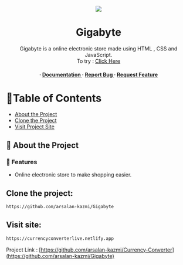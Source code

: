 <div align='center'>

<a href="https://currencyconverterlive.netlify.app"><img src="Currency_Converter.png"></a>

<h1>Gigabyte </h1>
<p>Gigabyte is a online electronic store made using HTML , CSS and JavaScript. <br>To try : <a href="https://currencyconverterlive.netlify.app">Click Here</a></p>

<h4> <span> · </span> <a href="https://github.com/arsalan-kazmi/Gigabyte/blob/master/README.md"> Documentation </a> <span> · </span> <a href="https://github.com/arsalan-kazmi/Gigabyte/issues"> Report Bug </a> <span> · </span> <a href="https://github.com/arsalan-kazmi/Gigabyte/issues"> Request Feature </a> </h4>

</div>

# :notebook_with_decorative_cover:Table of Contents

- [About the Project](#star2-about-the-project)
- [Clone the Project](#Clone-the-project)
- [Visit Project Site](#Visit-site)

## :star2: About the Project

### :dart: Features

- Online electronic store to make shopping easier.

## Clone the project:

```bash
https://github.com/arsalan-kazmi/Gigabyte
```

## Visit site:

```bash
https://currencyconverterlive.netlify.app
```

Project Link : [https://github.com/arsalan-kazmi/Currency-Converter](https://github.com/arsalan-kazmi/Gigabyte)
